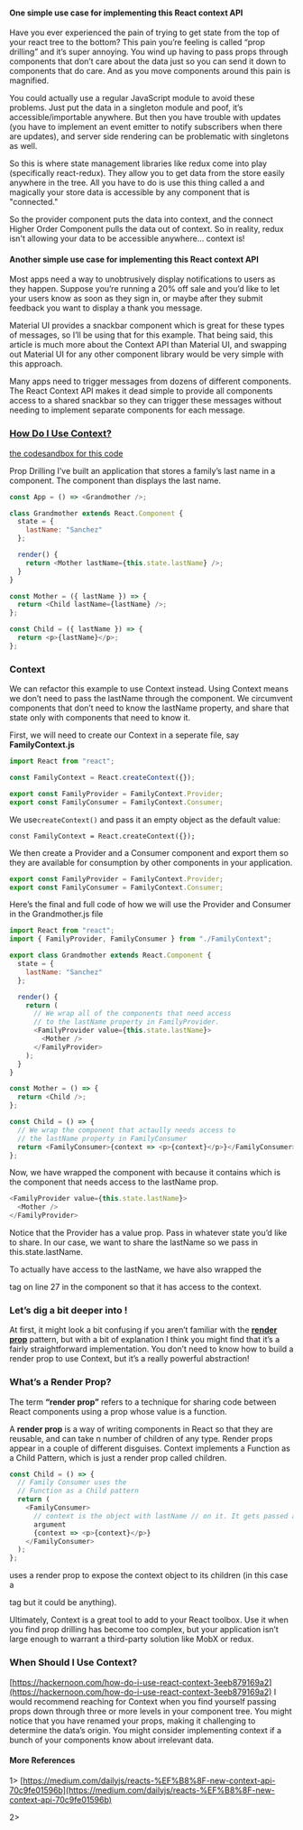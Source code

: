 #### One simple use case for implementing this React context API

Have you ever experienced the pain of trying to get state from the top of your react tree to the bottom? This pain you’re feeling is called “prop drilling” and it’s super annoying. You wind up having to pass props through components that don’t care about the data just so you can send it down to components that do care. And as you move components around this pain is magnified.

You could actually use a regular JavaScript module to avoid these problems. Just put the data in a singleton module and poof, it’s accessible/importable anywhere. But then you have trouble with updates (you have to implement an event emitter to notify subscribers when there are updates), and server side rendering can be problematic with singletons as well.

So this is where state management libraries like redux come into play (specifically react-redux). They allow you to get data from the store easily anywhere in the tree. All you have to do is use this thing called a <Provider /> and magically your store data is accessible by any component that is "connected."

So the provider component puts the data into context, and the connect Higher Order Component pulls the data out of context. So in reality, redux isn't allowing your data to be accessible anywhere... context is!

#### Another simple use case for implementing this React context API

Most apps need a way to unobtrusively display notifications to users as they happen. Suppose you’re running a 20% off sale and you’d like to let your users know as soon as they sign in, or maybe after they submit feedback you want to display a thank you message.

Material UI provides a snackbar component which is great for these types of messages, so I’ll be using that for this example. That being said, this article is much more about the Context API than Material UI, and swapping out Material UI for any other component library would be very simple with this approach.

Many apps need to trigger messages from dozens of different components. The React Context API makes it dead simple to provide all components access to a shared snackbar so they can trigger these messages without needing to implement separate components for each message.

### [How Do I Use Context?](https://hackernoon.com/how-do-i-use-react-context-3eeb879169a2)

[the codesandbox for this code](https://codesandbox.io/s/04l03y3q9v)

Prop Drilling
I’ve built an application that stores a family’s last name in a <Grandmother /> component. The <Child /> component than displays the last name.

```js
const App = () => <Grandmother />;

class Grandmother extends React.Component {
  state = {
    lastName: "Sanchez"
  };

  render() {
    return <Mother lastName={this.state.lastName} />;
  }
}

const Mother = ({ lastName }) => {
  return <Child lastName={lastName} />;
};

const Child = ({ lastName }) => {
  return <p>{lastName}</p>;
};
```

### Context

We can refactor this example to use Context instead. Using Context means we don’t need to pass the lastName through the <Mother /> component. We circumvent components that don’t need to know the lastName property, and share that state only with components that need to know it.

First, we will need to create our Context in a seperate file, say **FamilyContext.js**

```js
import React from "react";

const FamilyContext = React.createContext({});

export const FamilyProvider = FamilyContext.Provider;
export const FamilyConsumer = FamilyContext.Consumer;
```

We use`createContext()` and pass it an empty object as the default value:

`const FamilyContext = React.createContext({});`

We then create a Provider and a Consumer component and export them so they are available for consumption by other components in your application.

```js
export const FamilyProvider = FamilyContext.Provider;
export const FamilyConsumer = FamilyContext.Consumer;
```

Here’s the final and full code of how we will use the Provider and Consumer in the Grandmother.js file

```js
import React from "react";
import { FamilyProvider, FamilyConsumer } from "./FamilyContext";

export class Grandmother extends React.Component {
  state = {
    lastName: "Sanchez"
  };

  render() {
    return (
      // We wrap all of the components that need access
      // to the lastName property in FamilyProvider.
      <FamilyProvider value={this.state.lastName}>
        <Mother />
      </FamilyProvider>
    );
  }
}

const Mother = () => {
  return <Child />;
};

const Child = () => {
  // We wrap the component that actaully needs access to
  // the lastName property in FamilyConsumer
  return <FamilyConsumer>{context => <p>{context}</p>}</FamilyConsumer>;
};
```

Now, we have wrapped the <Mother /> component with <FamilyProvider /> because it contains <Child /> which is the component that needs access to the lastName prop.

```js
<FamilyProvider value={this.state.lastName}>
  <Mother />
</FamilyProvider>
```

Notice that the Provider has a value prop. Pass in whatever state you’d like to share. In our case, we want to share the lastName so we pass in this.state.lastName.

To actually have access to the lastName, we have also wrapped the <p> tag on line 27 in the <FamilyConsumer /> component so that it has access to the context.

### Let’s dig a bit deeper into <FamilyConsumer />!

At first, it might look a bit confusing if you aren’t familiar with the **[render prop](https://reactjs.org/docs/render-props.html)** pattern, but with a bit of explanation I think you might find that it’s a fairly straightforward implementation. You don’t need to know how to build a render prop to use Context, but it’s a really powerful abstraction!

### What’s a Render Prop?

The term **“render prop”** refers to a technique for sharing code between React components using a prop whose value is a function.

A **render prop** is a way of writing components in React so that they are reusable, and can take n number of children of any type. Render props appear in a couple of different disguises. Context implements a Function as a Child Pattern, which is just a render prop called children.

```js
const Child = () => {
  // Family Consumer uses the
  // Function as a Child pattern
  return (
    <FamilyConsumer>
      // context is the object with lastName // on it. It gets passed as an
      argument
      {context => <p>{context}</p>}
    </FamilyConsumer>
  );
};
```

<FamilyConsumer /> uses a render prop to expose the context object to its children (in this case a <p /> tag but it could be anything).

Ultimately, Context is a great tool to add to your React toolbox. Use it when you find prop drilling has become too complex, but your application isn’t large enough to warrant a third-party solution like MobX or redux.

### When Should I Use Context?

[https://hackernoon.com/how-do-i-use-react-context-3eeb879169a2](https://hackernoon.com/how-do-i-use-react-context-3eeb879169a2)
I would recommend reaching for Context when you find yourself passing props down through three or more levels in your component tree. You might notice that you have renamed your props, making it challenging to determine the data’s origin. You might consider implementing context if a bunch of your components know about irrelevant data.

#### More References

1> [https://medium.com/dailyjs/reacts-%EF%B8%8F-new-context-api-70c9fe01596b](https://medium.com/dailyjs/reacts-%EF%B8%8F-new-context-api-70c9fe01596b)

2>

